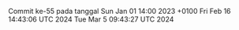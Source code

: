 Commit ke-55 pada tanggal Sun Jan 01 14:00 2023 +0100
Fri Feb 16 14:43:06 UTC 2024
Tue Mar  5 09:43:27 UTC 2024

